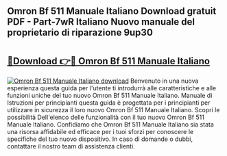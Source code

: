 ## Omron Bf 511 Manuale Italiano Download gratuit PDF - Part-7wR Italiano Nuovo manuale del proprietario di riparazione 9up30

# <h2><a href="http://dfcw4o.blite.top/?on=Omron+Bf+511+Manuale+Italiano">🔗Download 👉🔴 Omron Bf 511 Manuale Italiano</a></h2>

[![Omron Bf 511 Manuale Italiano download](https://i.imgur.com/lujVjoI.png)](http://dfcw4o.blite.top/?on=Omron+Bf+511+Manuale+Italiano)
Benvenuto in una nuova esperienza questa guida per l'utente ti introdurrà alle caratteristiche e alle funzioni uniche del tuo nuovo Omron Bf 511 Manuale Italiano. Manuale di Istruzioni per principianti questa guida è progettata per i principianti per utilizzare in sicurezza il loro nuovo Omron Bf 511 Manuale Italiano. Scopri le possibilità Dell'elenco delle funzionalità con il tuo nuovo Omron Bf 511 Manuale Italiano. Confidiamo che Omron Bf 511 Manuale Italiano sia stata una risorsa affidabile ed efficace per i tuoi sforzi per conoscere le specifiche del tuo nuovo dispositivo. In caso di domande o dubbi, contattare il nostro team di assistenza clienti.
